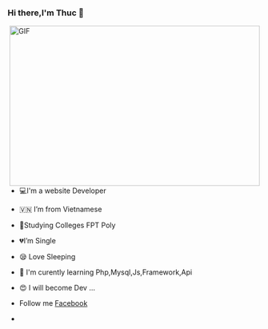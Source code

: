 ### Hi there,I'm Thuc 👋

<img align="right" alt="GIF" src="https://gph.is/2CgRwO2" width="500" height="320" />

- 💻I'm a website Developer
- 🇻🇳 I’m from Vietnamese 
- 🏣Studying Colleges FPT Poly
- 💔I’m Single 
- 😪 Love Sleeping
- 🐘 I'm curently learning Php,Mysql,Js,Framework,Api
- 😍 I will become Dev ...
- Follow me [Facebook](https://www.facebook.com/profile.php?id=100022250130335)



- 
